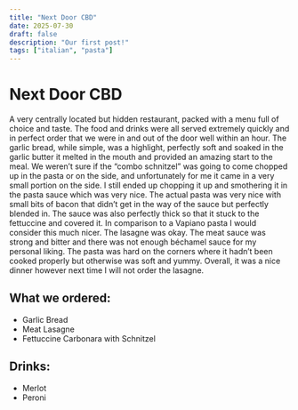 ```yaml
---
title: "Next Door CBD"
date: 2025-07-30
draft: false
description: "Our first post!"
tags: ["italian", "pasta"]
---
```


# Next Door CBD

A very centrally located but hidden restaurant, packed with a menu full of choice and taste.
The food and drinks were all served extremely quickly and in perfect order that we were in and out of the door well within an hour.
The garlic bread, while simple, was a highlight, perfectly soft and soaked in the garlic butter it melted in the mouth and provided an amazing start to the meal.
We weren’t sure if the “combo schnitzel” was going to come chopped up in the pasta or on the side, and unfortunately for me it came in a very small portion on the side. I still ended up chopping it up and smothering it in the pasta sauce which was very nice.
The actual pasta was very nice with small bits of bacon that didn’t get in the way of the sauce but perfectly blended in. The sauce was also perfectly thick so that it stuck to the fettuccine and covered it. In comparison to a Vapiano pasta I would consider this much nicer.
The lasagne was okay. The meat sauce was strong and bitter and there was not enough béchamel sauce for my personal liking. The pasta was hard on the corners where it hadn’t been cooked properly but otherwise was soft and yummy. Overall, it was a nice dinner however next time I will not order the lasagne.

## What we ordered:

- Garlic Bread
- Meat Lasagne
- Fettuccine Carbonara with Schnitzel

## Drinks:

- Merlot
- Peroni
